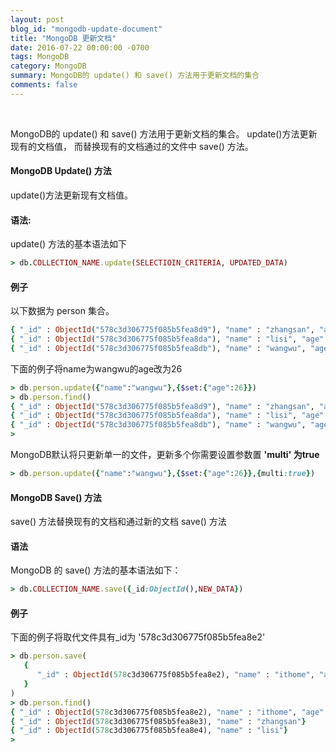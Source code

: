 ```yaml
---
layout: post
blog_id: "mongodb-update-document"
title: "MongoDB 更新文档"
date: 2016-07-22 00:00:00 -0700
tags: MongoDB
category: MongoDB
summary: MongoDB的 update() 和 save() 方法用于更新文档的集合
comments: false
---
```

<br>

MongoDB的 update() 和 save() 方法用于更新文档的集合。 update()方法更新现有的文档值，
而替换现有的文档通过的文件中 save() 方法。

#### MongoDB Update() 方法

update()方法更新现有文档值。

#### 语法:

update() 方法的基本语法如下

```ruby
> db.COLLECTION_NAME.update(SELECTIOIN_CRITERIA, UPDATED_DATA)
```

#### 例子

以下数据为 person 集合。

```ruby
{ "_id" : ObjectId("578c3d306775f085b5fea8d9"), "name" : "zhangsan", "age" : 22 }
{ "_id" : ObjectId("578c3d306775f085b5fea8da"), "name" : "lisi", "age" : 18 }
{ "_id" : ObjectId("578c3d306775f085b5fea8db"), "name" : "wangwu", "age" : 25 }
```

下面的例子将name为wangwu的age改为26

```ruby
> db.person.update({"name":"wangwu"},{$set:{"age":26}})
> db.person.find()
{ "_id" : ObjectId("578c3d306775f085b5fea8d9"), "name" : "zhangsan", "age" : 22 }
{ "_id" : ObjectId("578c3d306775f085b5fea8da"), "name" : "lisi", "age" : 18 }
{ "_id" : ObjectId("578c3d306775f085b5fea8db"), "name" : "wangwu", "age" : 26 }
>
```

MongoDB默认将只更新单一的文件，更新多个你需要设置参数置 **'multi' 为true**

```ruby
> db.person.update({"name":"wangwu"},{$set:{"age":26}},{multi:true})
```

#### MongoDB Save() 方法

save() 方法替换现有的文档和通过新的文档 save() 方法

#### 语法

MongoDB 的 save() 方法的基本语法如下：

```ruby
> db.COLLECTION_NAME.save({_id:ObjectId(),NEW_DATA})
```

#### 例子

下面的例子将取代文件具有_id为 '578c3d306775f085b5fea8e2'

```ruby
> db.person.save(
   {
      "_id" : ObjectId(578c3d306775f085b5fea8e2), "name" : "ithome", "age" : 24
   }
)
> db.person.find()
{ "_id" : ObjectId(578c3d306775f085b5fea8e2), "name" : "ithome", "age" : 24}
{ "_id" : ObjectId(578c3d306775f085b5fea8e3), "name" : "zhangsan"}
{ "_id" : ObjectId(578c3d306775f085b5fea8e4), "name" : "lisi"}
>
```
